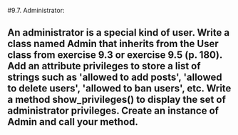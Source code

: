 #9.7. Administrator:
## An administrator is a special kind of user. Write a class named Admin that inherits from the User class from exercise 9.3 or exercise 9.5 (p. 180). Add an attribute privileges to store a list of strings such as 'allowed to add posts', 'allowed to delete users', 'allowed to ban users', etc. Write a method show_privileges() to display the set of administrator privileges. Create an instance of Admin and call your method.
